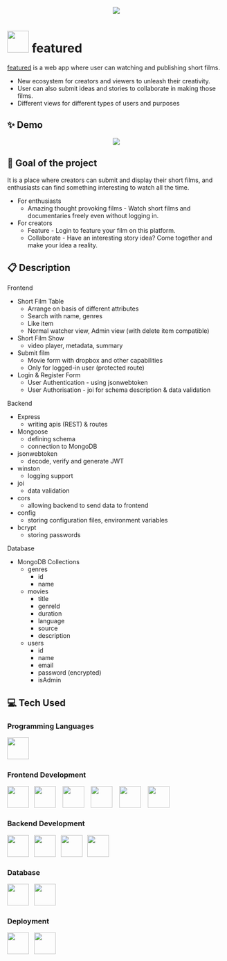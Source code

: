 <p align="center">
  <a href="https://featuredx.vercel.app/">
    <img src="https://user-images.githubusercontent.com/73696688/197396782-99097ae2-53fb-4caa-a28f-704df194f88e.png" />
  </a>
</p>

# <img src="https://user-images.githubusercontent.com/73696688/218806920-c4e560ae-8a8a-4b40-95e8-24a1c59c915d.png" width="50px"/> featured

[featured](https://featuredx.vercel.app/) is a web app where user can watching and publishing short films. 
- New ecosystem for creators and viewers to unleash their creativity.
- User can also submit ideas and stories to collaborate in making those films.
- Different views for different types of users and purposes

## ✨ Demo
<p align="center">
<!-- <img src="https://user-images.githubusercontent.com/73696688/197396782-99097ae2-53fb-4caa-a28f-704df194f88e.png"/> -->
<img src="https://github.com/amritesh19/Featured/blob/main/featured-demo.gif"/>
<!-- /amritesh19/Featured/blob/main/featured-demo.gif -->
</p>

## 🎯 Goal of the project
It is a place where creators can submit and display their short films, and enthusiasts can find something interesting to watch all the time.
- For enthusiasts
   - Amazing thought provoking films - Watch short films and documentaries freely even without logging in.
- For creators
  - Feature - Login to feature your film on this platform.
  - Collaborate - Have an interesting story idea? Come together and make your idea a reality. 


## 📋 Description
Frontend
- Short Film Table
  - Arrange on basis of different attributes
  - Search with name, genres
  - Like item
  - Normal watcher view, Admin view (with delete item compatible)
- Short Film Show
  - video player, metadata, summary
- Submit film
  - Movie form with dropbox and other capabilities
  - Only for logged-in user (protected route)
- Login & Register Form
  - User Authentication - using jsonwebtoken
  - User Authorisation - joi for schema description & data validation
    

Backend
- Express
  - writing apis (REST) & routes
- Mongoose
  - defining schema
  - connection to MongoDB
- jsonwebtoken
  - decode, verify and generate JWT
- winston
  - logging support
- joi
  - data validation
- cors
  - allowing backend to send data to frontend
- config
  - storing configuration files, environment variables
- bcrypt
  - storing passwords

Database
- MongoDB Collections
  - genres
    - id
    - name
  - movies
    - title
    - genreId
    - duration
    - language
    - source
    - description
  - users
    - id
    - name
    - email
    - password (encrypted)
    - isAdmin

## 💻 Tech Used

### Programming Languages
<img height="50" src="https://user-images.githubusercontent.com/25181517/117447155-6a868a00-af3d-11eb-9cfe-245df15c9f3f.png">  &nbsp;&nbsp;

### Frontend Development
<img height="50" src="https://user-images.githubusercontent.com/25181517/183897015-94a058a6-b86e-4e42-a37f-bf92061753e5.png"> &nbsp;
<img height="50" src="https://user-images.githubusercontent.com/25181517/183898054-b3d693d4-dafb-4808-a509-bab54cf5de34.png"> &nbsp;&nbsp; 
<img height="50" src="https://user-images.githubusercontent.com/25181517/192158954-f88b5814-d510-4564-b285-dff7d6400dad.png"> &nbsp;&nbsp; 
<img height="50" src="https://user-images.githubusercontent.com/25181517/183898674-75a4a1b1-f960-4ea9-abcb-637170a00a75.png"> &nbsp;&nbsp;
<img height="50" src="https://user-images.githubusercontent.com/73696688/218963583-393e8590-5e17-4895-8bbb-a918285575bf.png"> &nbsp;&nbsp;
<img height="50" src="https://user-images.githubusercontent.com/25181517/189716630-fe6c084c-6c66-43af-aa49-64c8aea4a5c2.png"> &nbsp;&nbsp;


### Backend Development
<img height="50" src="https://user-images.githubusercontent.com/25181517/183568594-85e280a7-0d7e-4d1a-9028-c8c2209e073c.png">&nbsp;&nbsp;
<img height="50" src="https://user-images.githubusercontent.com/25181517/183859966-a3462d8d-1bc7-4880-b353-e2cbed900ed6.png">&nbsp;&nbsp;
<img height="50" src="https://user-images.githubusercontent.com/25181517/192107858-fe19f043-c502-4009-8c47-476fc89718ad.png">&nbsp;&nbsp;
<img height="50" src="https://user-images.githubusercontent.com/73696688/218965612-f97d1664-84d8-4d9e-a171-3b2b4517d54a.png">&nbsp;&nbsp;

### Database
<img height="50" src="https://user-images.githubusercontent.com/25181517/182884177-d48a8579-2cd0-447a-b9a6-ffc7cb02560e.png">&nbsp;&nbsp;
<img height="50" src="https://user-images.githubusercontent.com/73696688/218967070-80af87b7-8278-4748-9ab3-4de937fe9963.png">&nbsp;&nbsp;

### Deployment
<img height="50" src="https://user-images.githubusercontent.com/73696688/210962754-867d8d6f-4ee2-4029-a09b-d899c435823b.png">&nbsp;&nbsp;
<img height="50" src="https://user-images.githubusercontent.com/73696688/218966338-ae02f90e-6fde-4755-b6bc-54b83bae428a.png">&nbsp;&nbsp;

 
